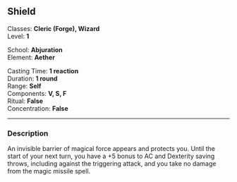 ## Shield

Classes: **Cleric (Forge), Wizard**  
Level: **1**  

School: **Abjuration**  
Element: **Aether**  

Casting Time: **1 reaction**  
Duration: **1 round**  
Range: **Self**  
Components: **V, S, F**  
Ritual: **False**  
Concentration: **False**  

------

### Description

An invisible barrier of magical force appears and protects you. Until the start of your next turn, you have a +5 bonus to AC and Dexterity saving throws, including against the triggering attack, and you take no damage from the magic missile spell.